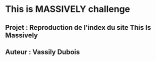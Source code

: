 # This is MASSIVELY challenge

## Projet : Reproduction de l'index du site This Is Massively

## Auteur : Vassily Dubois
